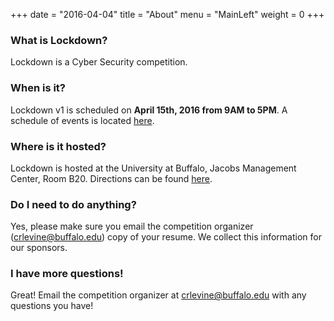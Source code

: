 +++
date = "2016-04-04"
title = "About"
menu = "MainLeft"
weight = 0
+++

### What is Lockdown?
Lockdown is a Cyber Security competition.

### When is it?
Lockdown v1 is scheduled on **April 15th, 2016 from 9AM to 5PM**. A schedule of events is located [here](/schedule).

### Where is it hosted?
Lockdown is hosted at the University at Buffalo, Jacobs Management Center, Room B20. Directions can be found [here](/directions).

<!--### What about a Team Packet?
We have that as well! Check it out [here](https://catflix.cat).-->

### Do I need to do anything?
Yes, please make sure you email the competition organizer ([crlevine@buffalo.edu](mailto:crlevine@buffalo.edu?subject=Lockdown)) copy of your resume. We collect this information for our sponsors.

### I have more questions!
Great! Email the competition organizer at [crlevine@buffalo.edu](mailto:crlevine@buffalo.edu?subject=Lockdown+Question) with any questions you have!
